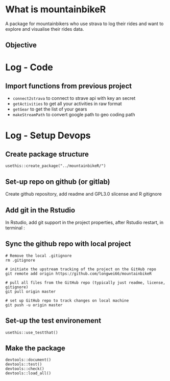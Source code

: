 # What is mountainbikeR

A package for mountainbikers who use strava to log their rides and want to 
explore and visualise their rides data.

## Objective


# Log - Code

## Import functions from previous project

- `connect2strava` to connect to strave api with key an secret
- `getActivities` to get all your activities in raw format
- `getGear` to get the list of your gears
- `makeStreamPath` to convert google path to geo coding path


# Log - Setup Devops

## Create package structure

```
usethis::create_package("../mountainbikeR/")
```

## Set-up repo on github (or gitlab)

Create github repository, add readme and GPL3.0 slicense and R gitignore

## Add git in the Rstudio 

In Rstudio, add git support in the project properties, after Rstudio restart, in
terminal :

## Sync the github repo with local project

```
# Remove the local .gitignore
rm .gitignore

# initiate the upstream tracking of the project on the GitHub repo
git remote add origin https://github.com/longwei66/mountainbikeR

# pull all files from the GitHub repo (typically just readme, license, gitignore)
git pull origin master

# set up GitHub repo to track changes on local machine
git push -u origin master
```

## Set-up the test environement

```
usethis::use_testthat()
```


## Make the package

```
devtools::document()
devtools::test()
devtools::check()
devtools::load_all()
```
